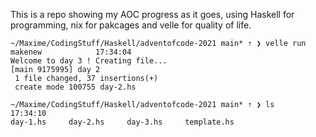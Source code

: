 
This is a repo showing my AOC progress as it goes, using Haskell for programming, nix for pakcages and velle for quality of life.

```
~/Maxime/CodingStuff/Haskell/adventofcode-2021 main* ⇡ ❯ velle run makenew            17:34:04
Welcome to day 3 ! Creating file...
[main 9175995] day 2
 1 file changed, 37 insertions(+)
 create mode 100755 day-2.hs

~/Maxime/CodingStuff/Haskell/adventofcode-2021 main* ⇡ ❯ ls                           17:34:10
day-1.hs     day-2.hs     day-3.hs     template.hs
```

